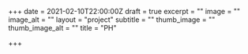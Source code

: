 +++
date = 2021-02-10T22:00:00Z
draft = true
excerpt = ""
image = ""
image_alt = ""
layout = "project"
subtitle = ""
thumb_image = ""
thumb_image_alt = ""
title = "PH"

+++
